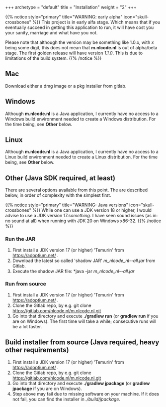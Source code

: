 +++
archetype = "default"
title = "Installation"
weight = "2"
+++

{{% notice style="primary" title="WARNING: early alpha" icon="skull-crossbones" %}}
This project is in early alfa stage. Which means that if you eventually succeed in getting this
application to run, it will have cost you your sanity, marriage and what have you not.

Please note that although the version may be something like 1.0.*x*, with *x* being some digit,
this does not mean that **m.nlcode.nl** is out of alpha/beta stage. The first golden release will
have version *1.1.0*. This is due to limitations of the build system.
{{% /notice %}}

## Mac
Download either a dmg image or a pkg installer from gitlab.

## Windows
Although **m.nlcode.nl** is a Java application, I currently have no access to a Windows build
environment needed to create a Windows distribution. For the time being, see **Other** below.

## Linux
Although **m.nlcode.nl** is a Java application, I currently have no access to a Linux build
environment needed to create a Linux distribution. For the time being, see **Other** below.

## Other (Java SDK required, at least)
There are several options available from this point. The are described below, in order of complexity
with the simplest first.

{{% notice style="primary" title="WARNING: Java versions" icon="skull-crossbones" %}}
While one can use a JDK version 18 or higher, I would advise to use a JDK version 17.*something*.
I have seen sound issues (as in: no sound at all) when running with JDK 20 on Windows x86-32.
{{% /notice %}}

### Run the JAR
1. First install a JDK version 17 (or higher) 'Temurin' from https://adoptium.net/ .
1. Download the latest so called 'shadow JAR' *m_nlcode_nl-<version>-all.jar* from Gitlab.
1. Execute the shadow JAR file: *java -jar *m_nlcode_nl-<version>-all.jar*

### Run from source
1. First install a JDK version 17 (or higher) 'Temurin' from https://adoptium.net/ .
1. Clone the Gitlab repo, by e.g. git clone https://gitlab.com/nlcode.nl/m.nlcode.nl.git 
1. Go into that directory and execute **./gradlew run** (or **gradlew run** if you are on Windows).
The first time will take a while; consecutive runs will be a lot faster.

## Build installer from source (Java required, heavy other requirements)
1. First install a JDK version 17 (or higher) 'Temurin' from https://adoptium.net/ .
1. Clone the Gitlab repo, by e.g. git clone https://gitlab.com/nlcode.nl/m.nlcode.nl.git 
1. Go into that directory and execute **./gradlew jpackage** (or **gradlew jpackage** if you are on
Windows).
1. Step above may fail due to missing software on your machine. If it does not fail, you can find
the installer in *./build/jpackage*.